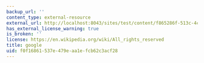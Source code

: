 ```yaml
---
backup_url: ''
content_type: external-resource
external_url: http://localhost:8043/sites/test/content/f865286f-513c-4c62-9208-fa0fe2d3d93c/?ocw_resource_link_uuid=f865286f-513c-4c62-9208-fa0fe2d3d93c&ocw_resource_link_suffix=
has_external_license_warning: true
is_broken: ''
license: https://en.wikipedia.org/wiki/All_rights_reserved
title: google
uid: f0f16861-537e-479e-aa1e-fcb62c3acf28
---
```

